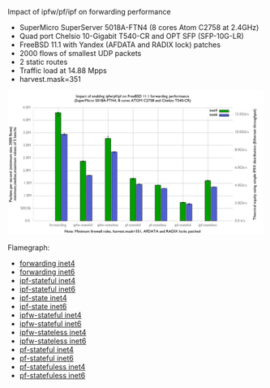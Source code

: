 Impact of ipfw/pf/ipf on forwarding performance
  - SuperMicro SuperServer 5018A-FTN4 (8 cores Atom C2758 at 2.4GHz)
  - Quad port Chelsio 10-Gigabit T540-CR and OPT SFP (SFP-10G-LR)
  - FreeBSD 11.1 with Yandex (AFDATA and RADIX lock) patches
  - 2000 flows of smallest UDP packets
  - 2 static routes
  - Traffic load at 14.88 Mpps
  - harvest.mask=351

![Impact of ipfw/pf/ipf on forwarding performance on FreeBSD 11.1-yandex](graph.png)

Flamegraph:
   - [forwarding inet4](bench.forwarding.inet4.1.pmc.svg)
   - [forwarding inet6](bench.forwarding.inet6.1.pmc.svg)
   - [ipf-stateful inet4](bench.ipf-stateful.inet4.1.pmc.svg)
   - [ipf-stateful inet6](bench.ipf-stateful.inet6.1.pmc.svg)
   - [ipf-state inet4](bench.ipf-stateless.inet4.1.pmc.svg)
   - [ipf-state inet6](bench.ipf-stateless.inet6.1.pmc.svg)
   - [ipfw-stateful inet4](bench.ipfw-stateful.inet4.1.pmc.svg)
   - [ipfw-stateful inet6](bench.ipfw-stateful.inet6.1.pmc.svg)
   - [ipfw-stateless inet4](bench.ipfw-stateless.inet4.1.pmc.svg)
   - [ipfw-stateless inet6](bench.ipfw-stateless.inet6.1.pmc.svg)
   - [pf-stateful inet4](bench.pf-stateful.inet4.1.pmc.svg)
   - [pf-stateful inet6](bench.pf-stateful.inet6.1.pmc.svg)
   - [pf-statefuless inet4](bench.pf-stateless.inet4.1.pmc.svg)
   - [pf-statefuless inet6](bench.pf-stateless.inet6.1.pmc.svg)
